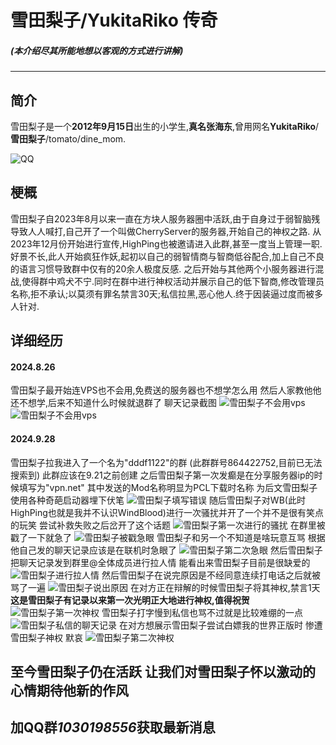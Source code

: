 # 雪田梨子/YukitaRiko 传奇
##### (本介绍尽其所能地想以客观的方式进行讲解)
---
## 简介

雪田梨子是一个**2012年9月15日**出生的小学生,**真名张海东**,曾用网名**YukitaRiko**/**雪田梨子**/tomato/dine_mom.

![QQ](0/QQ.png "雪田梨子QQ主页")

## 梗概
雪田梨子自2023年8月以来一直在方块人服务器圈中活跃,由于自身过于弱智脑残导致人人喊打,自己开了一个叫做CherryServer的服务器,开始自己的神权之路.
从2023年12月份开始进行宣传,HighPing也被邀请进入此群,甚至一度当上管理一职.好景不长,此人开始疯狂作妖,起初以自己的弱智情商与智商低谷配合,加上自己不良的语言习惯导致群中仅有的20余人极度反感.
之后开始与其他两个小服务器进行混战,使得群中鸡犬不宁.同时在群中进行神权活动并展示自己的低下智商,修改管理员名称,拒不承认;以莫须有罪名禁言30天;私信拉黑,恶心他人.终于因装逼过度而被多人针对.

## 详细经历

#### 2024.8.26
雪田梨子最开始连VPS也不会用,免费送的服务器也不想学怎么用
然后人家教他他还不想学,后来不知道什么时候就退群了
聊天记录截图
![雪田梨子不会用vps](0/屏幕截图%202025-05-03%20151716.png)
![雪田梨子不会用vps](0/屏幕截图%202025-05-03%20151721.png)

#### 2024.9.28
雪田梨子拉我进入了一个名为"dddf1122"的群
(此群群号864422752,目前已无法搜索到)
此群应该在9.21之前创建
之后雪田梨子第一次发癫是在分享服务器ip的时候填写为"vpn.net"
其中发送的Mod名称明显为PCL下载时名称 为后文雪田梨子使用各种奇葩启动器埋下伏笔
![雪田梨子填写错误](0/屏幕截图%202025-05-03%20152651.png)
随后雪田梨子对WB(此时HighPing也就是我并不认识WindBlood)进行一次骚扰并开了一个并不是很有笑点的玩笑 尝试补救失败之后岔开了这个话题
![雪田梨子第一次进行的骚扰](0/屏幕截图%202025-05-03%20152945.png)
在群里被戳了一下就急了
![雪田梨子被戳急眼](0/屏幕截图%202025-05-03%20153209.png)
雪田梨子和另一个不知道是啥玩意互骂
根据他自己发的聊天记录应该是在联机时急眼了
![雪田梨子第二次急眼](0/屏幕截图%202025-05-03%20153348.png)
然后雪田梨子把聊天记录发到群里@全体成员进行拉人情
能看出来雪田梨子目前是很缺爱的
![雪田梨子进行拉人情](0/屏幕截图%202025-05-03%20153532.png)
然后雪田梨子在说完原因是不经同意连续打电话之后就被骂了一遍
![雪田梨子说出原因](0/屏幕截图%202025-05-03%20153715.png)
在对方正在辩解的时候雪田梨子将其神权,禁言1天
**这是雪田梨子有记录以来第一次光明正大地进行神权,值得祝贺**
![雪田梨子第一次神权](0/屏幕截图%202025-05-03%20153726.png)
雪田梨子打字慢到私信也骂不过就是比较难绷的一点
![雪田梨子私信的聊天记录](0/屏幕截图%202025-05-03%20153741.png)
在对方想展示雪田梨子尝试白嫖我的世界正版时
惨遭雪田梨子神权 默哀
![雪田梨子第二次神权](0/屏幕截图%202025-05-03%20153813.png)































## 至今雪田梨子仍在活跃 让我们对雪田梨子怀以激动的心情期待他新的作风
## 加QQ群*1030198556*获取最新消息